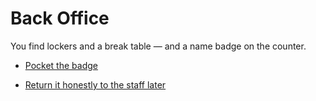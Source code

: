# Back Office

You find lockers and a break table — and a name badge on the counter.

- [Pocket the badge](./scene6a.md) 

- [Return it honestly to the staff later](./scene5g.md) 